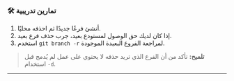 ### 🛠️ تمارين تدريبية
1.  أنشئ فرعًا جديدًا ثم احذفه محليًا.
2.  إذا كان لديك حق الوصول لمستودع بعيد، جرب حذف فرع بعيد.
3.  استخدم `git branch -r` لمراجعة الفروع البعيدة الموجودة.

> **تلميح:** تأكد من أن الفرع الذي تريد حذفه لا يحتوي على عمل لم يُدمج قبل استخدام `-d`.

---